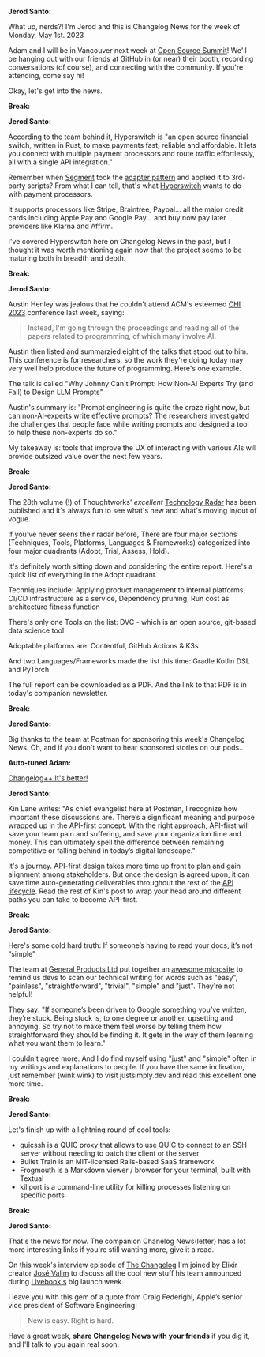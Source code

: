 **Jerod Santo:**

What up, nerds?! I'm Jerod and this is Changelog News for the week of Monday, May 1st. 2023

Adam and I will be in Vancouver next week at [Open Source Summit](https://events.linuxfoundation.org/open-source-summit-north-america/)! We'll be hanging out with our friends at GitHub in (or near) their booth, recording conversations (of course), and connecting with the community. If you're attending, come say hi!

Okay, let's get into the news.

**Break:**

**Jerod Santo:**

According to the team behind it, Hyperswitch is "an open source financial switch, written in Rust, to make payments fast, reliable and affordable. It lets you connect with multiple payment processors and route traffic effortlessly, all with a single API integration."

Remember when [Segment](https://segment.com) took the [adapter pattern](https://en.wikipedia.org/wiki/Adapter_pattern) and applied it to 3rd-party scripts? From what I can tell, that's what [Hyperswitch](https://hyperswitch.io) wants to do with payment processors.

It supports processors like Stripe, Braintree, Paypal... all the major credit cards including Apple Pay and Google Pay... and buy now pay later providers like Klarna and Affirm.

I've covered Hyperswitch here on Changelog News in the past, but I thought it was worth mentioning again now that the project seems to be maturing both in breadth and depth.

**Break:**

**Jerod Santo:**

Austin Henley was jealous that he couldn't attend ACM's esteemed [CHI 2023](https://chi2023.acm.org) conference last week, saying:

> Instead, I'm going through the proceedings and reading all of the papers related to programming, of which many involve AI.

Austin then listed and summarzied eight of the talks that stood out to him. This conference is for researchers, so the work they're doing today may very well help produce the future of programming. Here's one example.

The talk is called "Why Johnny Can't Prompt: How Non-AI Experts Try (and Fail) to Design LLM Prompts"

Austin's summary is: "Prompt engineering is quite the craze right now, but can non-AI-experts write effective prompts? The researchers investigated the challenges that people face while writing prompts and designed a tool to help these non-experts do so."

My takeaway is: tools that improve the UX of interacting with various AIs will provide outsized value over the next few years.

**Break:**

**Jerod Santo:**

The 28th volume (!) of Thoughtworks' _excellent_ [Technology Radar](https://www.thoughtworks.com/radar) has been published and it's always fun to see what's new and what's moving in/out of vogue.

If you've never seens their radar before, There are four major sections (Techniques, Tools, Platforms, Languages & Frameworks) categorized into four major quadrants (Adopt, Trial, Assess, Hold).

It's definitely worth sitting down and considering the entire report. Here's a quick list of everything in the Adopt quadrant.

Techniques include: Applying product management to internal platforms, CI/CD infrastructure as a service, Dependency pruning, Run cost as architecture fitness function

There's only one Tools on the list: DVC - which is an open source, git-based data science tool

Adoptable platforms are: Contentful, GitHub Actions & K3s

And two Languages/Frameworks made the list this time: Gradle Kotlin DSL and PyTorch

The full report can be downloaded as a PDF. And the link to that PDF is in today's companion newsletter.

**Break:**

**Jerod Santo:**

Big thanks to the team at Postman for sponsoring this week's Changelog News. Oh, and if you don't want to hear sponsored stories on our pods...

**Auto-tuned Adam:**

[Changelog++ It's better!](https://changelog.com/++)

**Jerod Santo:**

Kin Lane writes: "As chief evangelist here at Postman, I recognize how important these discussions are. There’s a significant meaning and purpose wrapped up in the API-first concept. With the right approach, API-first will save your team pain and suffering, and save your organization time and money. This can ultimately spell the difference between remaining competitive or falling behind in today’s digital landscape."

It's a journey. API-first design takes more time up front to plan and gain alignment among stakeholders. But once the design is agreed upon, it can save time auto-generating deliverables throughout the rest of the [API lifecycle](https://www.postman.com/api-platform/api-lifecycle/?utm_source=changelog). Read the rest of Kin's post to wrap your head around different paths you can take to become API-first.

**Break:**

**Jerod Santo:**

Here's some cold hard truth: If someone’s having to read your docs, it’s not “simple”

The team at [General Products Ltd](https://generalproducts.co) put together an [awesome microsite](https://justsimply.dev) to remind us devs to scan our technical writing for words such as "easy", "painless", "straightforward", "trivial", "simple" and "just". They're not helpful!

They say: "If someone’s been driven to Google something you’ve written, they’re stuck. Being stuck is, to one degree or another, upsetting and annoying. So try not to make them feel worse by telling them how straightforward they should be finding it. It gets in the way of them learning what you want them to learn."

I couldn't agree more. And I do find myself using "just" and "simple" often in my writings and explanations to people. If you have the same inclination, just remember (wink wink) to visit justsimply.dev and read this excellent one more time.

**Break:**

**Jerod Santo:**

Let's finish up with a lightning round of cool tools:

- quicssh is a QUIC proxy that allows to use QUIC to connect to an SSH server without needing to patch the client or the server
- Bullet Train is an MIT-licensed Rails-based SaaS framework
- Frogmouth is a Markdown viewer / browser for your terminal, built with Textual
- killport is  a command-line utility for killing processes listening on specific ports

**Break:**

**Jerod Santo:**

That's the news for now. The companion Chanelog News(letter) has a lot more interesting links if you're still wanting more, give it a read.

On this week's interview episode of [The Changelog](https://changelog.fm) I'm joined by Elixir creator [José Valim](https://twitter.com/josevalim) to discuss all the cool new stuff his team announced during [Livebook's](https://livebook.dev) big launch week.

I leave you with this gem of a quote from Craig Federighi, Apple’s senior vice president of Software Engineering:

> New is easy. Right is hard.

Have a great week, **share Changelog News with your friends** if you dig it, and I'll talk to you again real soon.
